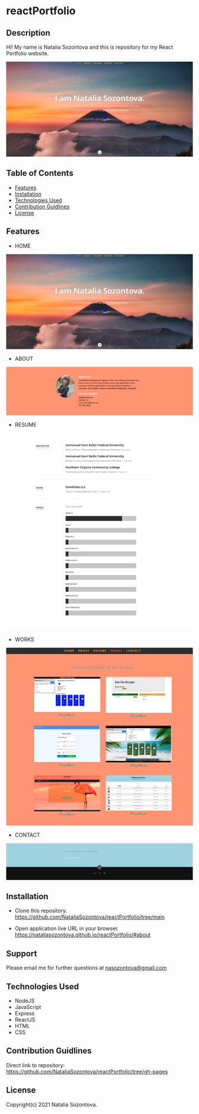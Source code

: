 # reactPortfolio

## Description
Hi! My name is Natalia Sozontova and this is repository for my React Portfolio website.

![Screenshot](/public/images/homePage.png)

## Table of Contents
* [Features](#features)
* [Installation](#installation)
* [Technologies Used](#technologies-used)
* [Contribution Guidlines](#contribution-guidlines)
* [License](#license)

## Features

* HOME

![Screenshot](/public/images/homePage.png)

* ABOUT

![Screenshot](/public/images/aboutPage.png)

* RESUME

![Screenshot](/public/images/resumePage.png)

* WORKS

![Screenshot](public/images/worksPage.png)

* CONTACT

![Screenshot](public/images/contactPage.png)


## Installation 
* Clone this repository.
https://github.com/NataliaSozontova/reactPortfolio/tree/main

* Open application live URL in your browser.
https://nataliasozontova.github.io/reactPortfolio/#about

## Support
Please email me for further questions at nasozontova@gmail.com

## Technologies Used
* NodeJS
* JavaScript
* Express
* ReactJS
* HTML
* CSS

## Contribution Guidlines
Direct link to repository: 
https://github.com/NataliaSozontova/reactPortfolio/tree/gh-pages

## License
Copyright(c) 2021 Natalia Sozontova.